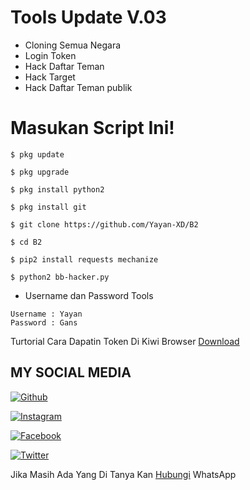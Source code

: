 # Tools Update V.03

* Cloning Semua Negara
* Login Token
* Hack Daftar Teman
* Hack Target
* Hack Daftar Teman publik


# Masukan Script Ini!
```
$ pkg update

$ pkg upgrade

$ pkg install python2

$ pkg install git

$ git clone https://github.com/Yayan-XD/B2

$ cd B2

$ pip2 install requests mechanize

$ python2 bb-hacker.py
```


* Username dan Password Tools
```
Username : Yayan
Password : Gans
```


Turtorial Cara Dapatin Token Di Kiwi Browser [Download](https://github.com/Yayan-XD/Maha-Guru/blob/master/Tak%20berjudul%202_540p.mp4)



## MY SOCIAL MEDIA
[![Github](https://img.shields.io/badge/Github-Ikuti-green?style=for-the-badge&logo=github)](https://github.com/Yayan-XD)

[![Instagram](https://img.shields.io/badge/Instagram-Ikuti-red?style=for-the-badge&logo=instagram)](https://Instagram.com/yayanxd_)

[![Facebook](https://img.shields.io/badge/Facebook-Ikuti-red?style=for-the-badge&logo=facebook)](https://www.facebook.com/YAYAN.XING.ZUCKERBERG.SR)

[![Twitter](https://img.shields.io/badge/twitter-Ikuti-red?style=for-the-badge&logo=Twitter)](https://mobile.twitter.com/moch_xd)

Jika Masih Ada Yang Di Tanya Kan [Hubungi](https://api.whatsapp.com/send?phone=+6285603036683) WhatsApp
